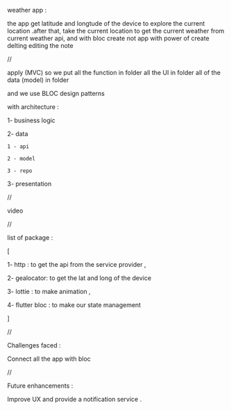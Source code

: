  weather app :

the app get latitude and longtude of the device to explore the current location .after that, take the current location to get the current weather from current weather api, and with bloc create not app with power of create delting editing the note 



//

apply (MVC) so we put​ all the function in folder all the UI in folder all of the data (model) in folder 



and we use BLOC design patterns 

with architecture :

1- business logic 

2- data

    1 - api

    2 - model

    3 - repo

3- presentation

//

video 

//

 

list of package : 

[

1- http : to get the api from the service provider ,

2- gealocator: to get the lat and long of the device 

3- lottie : to  make animation  ,

4- flutter bloc : to make our state management 

]

//

Challenges faced :

Connect all the app with  bloc 

//

Future enhancements :

Improve UX and provide a notification service .
